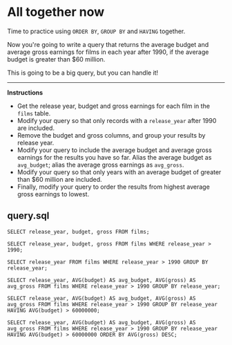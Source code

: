 # All together now

Time to practice using `ORDER BY`, `GROUP BY` and `HAVING` together.

Now you're going to write a query that returns the average budget and average gross earnings for films in each year after 1990, if the average budget is greater than $60 million.

This is going to be a big query, but you can handle it!

<hr>

**Instructions**
* Get the release year, budget and gross earnings for each film in the `films` table.
* Modify your query so that only records with a `release_year` after 1990 are included.
* Remove the budget and gross columns, and group your results by release year.
* Modify your query to include the average budget and average gross earnings for the results you have so far. Alias the average budget as `avg_budget`; alias the average gross earnings as `avg_gross`.
* Modify your query so that only years with an average budget of greater than $60 million are included.
* Finally, modify your query to order the results from highest average gross earnings to lowest.

## query.sql
```
SELECT release_year, budget, gross FROM films;

SELECT release_year, budget, gross FROM films WHERE release_year > 1990;

SELECT release_year FROM films WHERE release_year > 1990 GROUP BY release_year;

SELECT release_year, AVG(budget) AS avg_budget, AVG(gross) AS avg_gross FROM films WHERE release_year > 1990 GROUP BY release_year;

SELECT release_year, AVG(budget) AS avg_budget, AVG(gross) AS avg_gross FROM films WHERE release_year > 1990 GROUP BY release_year HAVING AVG(budget) > 60000000;

SELECT release_year, AVG(budget) AS avg_budget, AVG(gross) AS avg_gross FROM films WHERE release_year > 1990 GROUP BY release_year HAVING AVG(budget) > 60000000 ORDER BY AVG(gross) DESC;
```